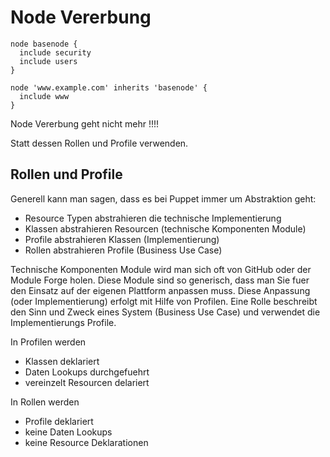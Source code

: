 # Node Vererbung

    node basenode {
      include security
      include users
    }

    node 'www.example.com' inherits 'basenode' {
      include www
    }

Node Vererbung geht nicht mehr !!!!

Statt dessen Rollen und Profile verwenden.

## Rollen und Profile

Generell kann man sagen, dass es bei Puppet immer um Abstraktion geht:

- Resource Typen abstrahieren die technische Implementierung
- Klassen abstrahieren Resourcen (technische Komponenten Module)
- Profile abstrahieren Klassen (Implementierung)
- Rollen abstrahieren Profile (Business Use Case)

Technische Komponenten Module wird man sich oft von GitHub oder der Module Forge holen.
Diese Module sind so generisch, dass man Sie fuer den Einsatz auf der eigenen Plattform anpassen muss.
Diese Anpassung (oder Implementierung) erfolgt mit Hilfe von Profilen.
Eine Rolle beschreibt den Sinn und Zweck eines System (Business Use Case) und verwendet die Implementierungs Profile.

In Profilen werden
- Klassen deklariert
- Daten Lookups durchgefuehrt
- vereinzelt Resourcen delariert

In Rollen werden
- Profile deklariert
- keine Daten Lookups
- keine Resource Deklarationen



